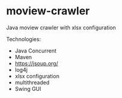 # moview-crawler
Java moview crawler with xlsx configuration

Technologies:

- Java Concurrent 
- Maven
- https://jsoup.org/
- log4j
- xlsx configuration
- multithreaded
- Swing GUI

